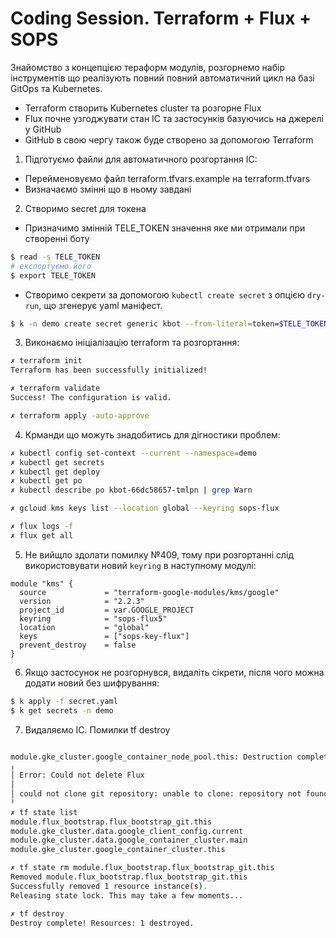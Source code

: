 # Coding Session. Terraform + Flux + SOPS

Знайомство з концепцією тераформ модулів, розгорнемо набір інструментів що реалізують повний повний автоматичний цикл на базі GitOps та Kubernetes.
- Terraform створить  Kubernetes cluster та розгорне Flux 
- Flux почне узгоджувати стан ІС та застосунків базуючись на джерелі у GitHub
- GitHub в свою чергу також буде створено за допомогою Terraform

1. Підготуємо файли для автоматичного розгортання ІС:
- Перейменовуємо файл terraform.tfvars.example на terraform.tfvars
- Визначаємо змінні що в ньому завдані

2. Створимо secret для токена
- Призначимо змінній TELE_TOKEN значення яке ми отримали при створенні боту
```sh
$ read -s TELE_TOKEN
# експортуємо його 
$ export TELE_TOKEN
```
- Створимо секрети за допомогою `kubectl create secret` з опцією `dry-run`, що згенерує yaml маніфест. 
```sh
$ k -n demo create secret generic kbot --from-literal=token=$TELE_TOKEN --dry-run=client -o yaml > secret.yaml
```

3. Виконаємо ініціалізацію terraform та розгортання:
```sh
✗ terraform init
Terraform has been successfully initialized!

✗ terraform validate
Success! The configuration is valid.

✗ terraform apply -auto-approve
```

4. Крманди що можуть знадобитись для дігностики проблем:
```sh
✗ kubectl config set-context --current --namespace=demo
✗ kubectl get secrets
✗ kubectl get deploy
✗ kubectl get po
✗ kubectl describe po kbot-66dc58657-tmlpn | grep Warn

✗ gcloud kms keys list --location global --keyring sops-flux  

✗ flux logs -f
✗ flux get all
```

5. Не вийщло здолати помилку №409, тому при розгортанні слід використовувати новий `keyring` в наступному модулі: 
```hcl
module "kms" {
  source             = "terraform-google-modules/kms/google"
  version            = "2.2.3"
  project_id         = var.GOOGLE_PROJECT
  keyring            = "sops-flux5"
  location           = "global"
  keys               = ["sops-key-flux"]
  prevent_destroy    = false
}
```

6. Якщо застосунок не розгорнувся, видаліть сікрети, після чого можна додати новий без шифрування:
```sh
$ k apply -f secret.yaml 
$ k get secrets -n demo
```

7. Видаляємо IC. Помилки tf destroy 
```sh

module.gke_cluster.google_container_node_pool.this: Destruction complete after 4m15s
╷
│ Error: Could not delete Flux
│ 
│ could not clone git repository: unable to clone: repository not found: git repository: 'https://github.com/vit-um/flux-gitops.git'
╵
✗ tf state list
module.flux_bootstrap.flux_bootstrap_git.this
module.gke_cluster.data.google_client_config.current
module.gke_cluster.data.google_container_cluster.main
module.gke_cluster.google_container_cluster.this

✗ tf state rm module.flux_bootstrap.flux_bootstrap_git.this
Removed module.flux_bootstrap.flux_bootstrap_git.this
Successfully removed 1 resource instance(s).
Releasing state lock. This may take a few moments...

✗ tf destroy
Destroy complete! Resources: 1 destroyed.
```
